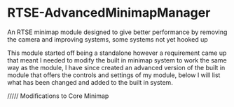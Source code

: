 # RTSE-AdvancedMinimapManager
An RTSE minimap module designed to give better performance by removing the camera and improving systems, some systems not yet hooked up

This module started off being a standalone however a requirement came up that meant I needed to modify the built in minimap system to work the same way as the module, I have since created an advanced version of the built in module that offers the controls and settings of my module, below I will list what has been changed and added to the built in system.

///// Modifications to Core Minimap









